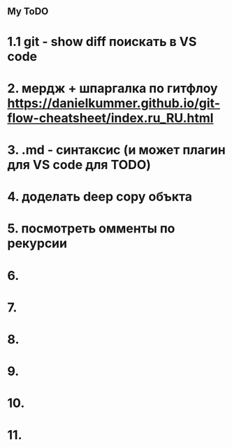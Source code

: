 ## My ToDO

# 1.1 git - show diff поискать в VS code
# 2. мердж + шпаргалка по гитфлоу https://danielkummer.github.io/git-flow-cheatsheet/index.ru_RU.html
# 3. .md - синтаксис (и может плагин для VS code для TODO)
# 4. доделать deep copy объкта
# 5. посмотреть омменты по рекурсии
# 6.  
# 7. 
# 8. 
# 9.
# 10.
# 11.